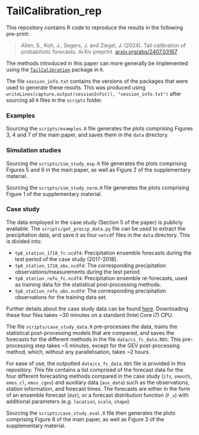 # TailCalibration_rep

This repository contains R code to reproduce the results in the following pre-print:

> Allen, S., Koh, J., Segers, J. and Ziegel, J. (2024). 
> Tail calibration of probabilistic forecasts.
> ArXiv preprint.
> [arxiv.org/abs/2407.03167](https://arxiv.org/abs/2407.03167)

The methods introduced in this paper can more generally be implemented using the [`TailCalibration`](https://github.com/sallen12/TailCalibration/tree/main) package in `R`. 

The file `session_info.txt` contains the versions of the packages that were used to generate these results. This was produced using `writeLines(capture.output(sessionInfo()), "session_info.txt")` after sourcing all `R` files in the `scripts` folder.

### Examples

Sourcing the `scripts/examples.R` file generates the plots comprising Figures 3, 4 and 7 of the main paper, and saves them in the `data` directory.


### Simulation studies

Sourcing the `scripts/sim_study_exp.R` file generates the plots comprising Figures 5 and 6 in the main paper, as well as Figure 2 of the supplementary material.

Sourcing the `scripts/sim_study_norm.R` file generates the plots comprising Figure 1 of the supplementary material.


### Case study

The data employed in the case study (Section 5 of the paper) is publicly available. The `scripts/get_precip_data.py` file can be used to extract the precipitation data, and save it as four `netcdf` files in the `data` directory. This is divided into:
- `tp6_station_1718_fc.ncdf4`: Precipitation ensemble forecasts during the test period of the case study (2017-2018).
- `tp6_station_1718_obs.ncdf4`: The corresponding precipitation observations/measurements during the test period.
- `tp6_station_refo_fc.ncdf4`: Precipitation ensemble re-forecasts, used as training data for the statistical post-processing methods.
- `tp6_station_refo_obs.ncdf4`: The corresponding precipitation observations for the training data set.

Further details about the case study data can be found [here](https://github.com/EUPP-benchmark/climetlab-eumetnet-postprocessing-benchmark). Downloading these four files takes ~30 minutes on a standard (Intel Core i7) CPU. 

The file `scripts/case_study_data.R` pre-processes the data, trains the statistical post-processing models that are compared, and saves the forecasts for the different methods in the file `data/cs_fc_data.RDS`. This pre-processing step takes ~5 minutes, except for the GEV post-processing method, which, without any parallelisation, takes ~2 hours. 

For ease of use, the outputted `data/cs_fc_data.RDS` file is provided in this repository. This file contains a list comprised of the forecast data for the four different forecasting methods compared in the case study (`ifs`, `smooth`, `emos_cl`, `emos_cgev`) and auxiliary data (`aux_data`) such as the observations, station information, and forecast times. The forecasts are either in the form of an ensemble forecast (`dat`), or a forecast distribution function (`F_x`) with additional parameters (e.g. `location`, `scale`, `shape`).

Sourcing the `scripts/case_study_eval.R` file then generates the plots comprising Figure 8 of the main paper, as well as Figure 3 of the supplementary material.

